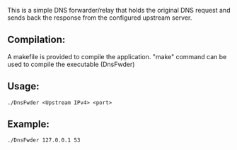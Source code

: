 This is a simple DNS forwarder/relay that holds the original DNS request and sends back the response from the configured upstream server.

## Compilation:
A makefile is provided to compile the application. "make" command can be used to compile the executable (DnsFwder)

## Usage:
```
./DnsFwder <Upstream IPv4> <port>
```

## Example:
```bash
./DnsFwder 127.0.0.1 53
```

